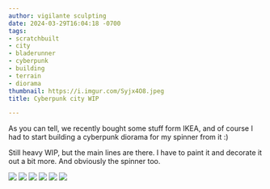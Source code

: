 ```yaml
---
author: vigilante sculpting
date: 2024-03-29T16:04:18 -0700
tags:
- scratchbuilt
- city
- bladerunner
- cyberpunk
- building
- terrain
- diorama
thumbnail: https://i.imgur.com/Syjx4O8.jpeg
title: Cyberpunk city WIP

---
```

As you can tell, we recently bought some stuff form IKEA, and of course I had to start building a cyberpunk diorama for my spinner from it :)

Still heavy WIP, but the main lines are there. I have to paint it and decorate it out a bit more. And obviously the spinner too.


![](https://i.imgur.com/Xx6EX97.jpeg)
![](https://i.imgur.com/Dfpw4vA.jpeg)
![](https://i.imgur.com/7B2Jx0b.jpeg)
![](https://i.imgur.com/fTOBRos.jpeg)
![](https://i.imgur.com/2nzuHUc.jpeg)
![](https://i.imgur.com/Syjx4O8.jpeg)
